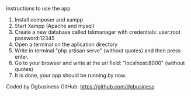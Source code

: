 Instructions to use the app

1) Install composer and xampp
2) Start Xampp (Apache and mysql)
3) Create a new database called tskmanager with credentials: 
    user:root
    password:12345
4) Open a terminal on the aplication directory
5) Write in terminal "php artisan serve" (without quotes) and then press enter.
6) Go to your browser and write at the url field: "localhost:8000" (without quotes)
7) It is done, your app should be running by now.

Coded by Dgbusiness
GitHub: https://github.com/dgbusiness